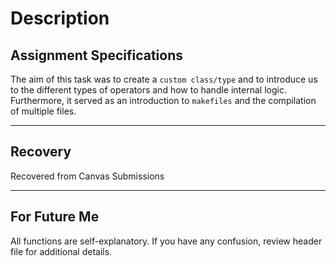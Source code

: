 # Description
## Assignment Specifications
The aim of this task was to create a `custom class/type` and to introduce us to the different types of operators and how to handle internal logic. Furthermore, it served as an introduction to `makefiles` and the compilation of multiple files.
___
## Recovery
Recovered from Canvas Submissions
___
## For Future Me
All functions are self-explanatory. If you have any confusion, review header file for additional details.